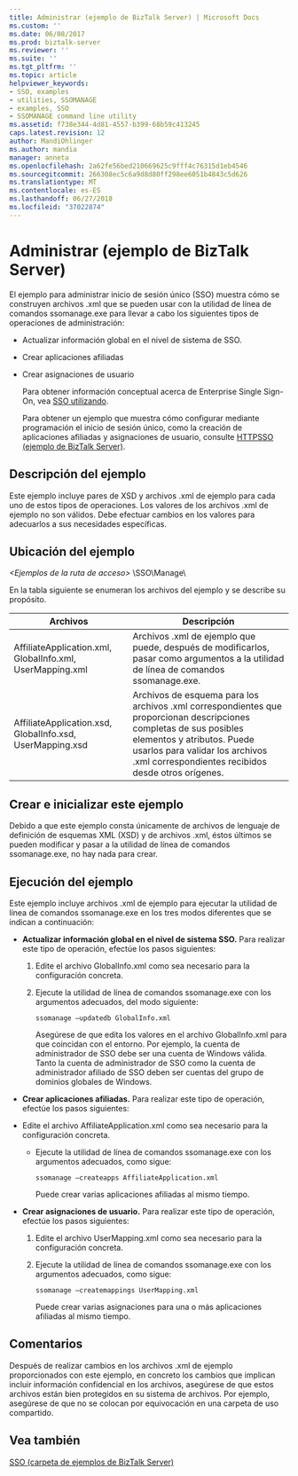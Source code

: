 ```yaml
---
title: Administrar (ejemplo de BizTalk Server) | Microsoft Docs
ms.custom: ''
ms.date: 06/08/2017
ms.prod: biztalk-server
ms.reviewer: ''
ms.suite: ''
ms.tgt_pltfrm: ''
ms.topic: article
helpviewer_keywords:
- SSO, examples
- utilities, SSOMANAGE
- examples, SSO
- SSOMANAGE command line utility
ms.assetid: f738e344-4d81-4557-b399-68b59c413245
caps.latest.revision: 12
author: MandiOhlinger
ms.author: mandia
manager: anneta
ms.openlocfilehash: 2a62fe56bed210669625c9fff4c76315d1eb4546
ms.sourcegitcommit: 266308ec5c6a9d8d80ff298ee6051b4843c5d626
ms.translationtype: MT
ms.contentlocale: es-ES
ms.lasthandoff: 06/27/2018
ms.locfileid: "37022874"
---
```

# <a name="manage-biztalk-server-sample"></a>Administrar (ejemplo de BizTalk Server)
El ejemplo para administrar inicio de sesión único (SSO) muestra cómo se construyen archivos .xml que se pueden usar con la utilidad de línea de comandos ssomanage.exe para llevar a cabo los siguientes tipos de operaciones de administración:  
  
- Actualizar información global en el nivel de sistema de SSO.  
  
- Crear aplicaciones afiliadas  
  
- Crear asignaciones de usuario  
  
  Para obtener información conceptual acerca de Enterprise Single Sign-On, vea [SSO utilizando](../core/using-sso.md).  
  
  Para obtener un ejemplo que muestra cómo configurar mediante programación el inicio de sesión único, como la creación de aplicaciones afiliadas y asignaciones de usuario, consulte [HTTPSSO (ejemplo de BizTalk Server)](../core/httpsso-biztalk-server-sample.md).  
  
## <a name="what-this-sample-does"></a>Descripción del ejemplo  
 Este ejemplo incluye pares de XSD y archivos .xml de ejemplo para cada uno de estos tipos de operaciones. Los valores de los archivos .xml de ejemplo no son válidos. Debe efectuar cambios en los valores para adecuarlos a sus necesidades específicas.  
  
## <a name="where-to-find-this-sample"></a>Ubicación del ejemplo  
 *\<Ejemplos de la ruta de acceso\>* \SSO\Manage\  
  
 En la tabla siguiente se enumeran los archivos del ejemplo y se describe su propósito.  
  
|Archivos|Descripción|  
|---------------|-----------------|  
|AffiliateApplication.xml, GlobalInfo.xml, UserMapping.xml|Archivos .xml de ejemplo que puede, después de modificarlos, pasar como argumentos a la utilidad de línea de comandos ssomanage.exe.|  
|AffiliateApplication.xsd, GlobalInfo.xsd, UserMapping.xsd|Archivos de esquema para los archivos .xml correspondientes que proporcionan descripciones completas de sus posibles elementos y atributos. Puede usarlos para validar los archivos .xml correspondientes recibidos desde otros orígenes.|  
  
## <a name="building-and-initializing-this-sample"></a>Crear e inicializar este ejemplo  
 Debido a que este ejemplo consta únicamente de archivos de lenguaje de definición de esquemas XML (XSD) y de archivos .xml, éstos últimos se pueden modificar y pasar a la utilidad de línea de comandos ssomanage.exe, no hay nada para crear.  
  
## <a name="running-this-sample"></a>Ejecución del ejemplo  
 Este ejemplo incluye archivos .xml de ejemplo para ejecutar la utilidad de línea de comandos ssomanage.exe en los tres modos diferentes que se indican a continuación:  
  
- **Actualizar información global en el nivel de sistema SSO.** Para realizar este tipo de operación, efectúe los pasos siguientes:  
  
  1. Edite el archivo GlobalInfo.xml como sea necesario para la configuración concreta.  
  
  2. Ejecute la utilidad de línea de comandos ssomanage.exe con los argumentos adecuados, del modo siguiente:  
  
     ```  
     ssomanage –updatedb GlobalInfo.xml  
     ```  
  
     Asegúrese de que edita los valores en el archivo GlobalInfo.xml para que coincidan con el entorno. Por ejemplo, la cuenta de administrador de SSO debe ser una cuenta de Windows válida. Tanto la cuenta de administrador de SSO como la cuenta de administrador afiliado de SSO deben ser cuentas del grupo de dominios globales de Windows.  
  
- **Crear aplicaciones afiliadas.** Para realizar este tipo de operación, efectúe los pasos siguientes:  
  
- Edite el archivo AffiliateApplication.xml como sea necesario para la configuración concreta.  
  
  - Ejecute la utilidad de línea de comandos ssomanage.exe con los argumentos adecuados, como sigue:  
  
    ```  
    ssomanage –createapps AffiliateApplication.xml  
    ```  
  
    Puede crear varias aplicaciones afiliadas al mismo tiempo.  
  
- **Crear asignaciones de usuario.** Para realizar este tipo de operación, efectúe los pasos siguientes:  
  
  1. Edite el archivo UserMapping.xml como sea necesario para la configuración concreta.  
  
  2. Ejecute la utilidad de línea de comandos ssomanage.exe con los argumentos adecuados, como sigue:  
  
     ```  
     ssomanage –createmappings UserMapping.xml  
     ```  
  
     Puede crear varias asignaciones para una o más aplicaciones afiliadas al mismo tiempo.  
  
## <a name="comments"></a>Comentarios  
 Después de realizar cambios en los archivos .xml de ejemplo proporcionados con este ejemplo, en concreto los cambios que implican incluir información confidencial en los archivos, asegúrese de que estos archivos están bien protegidos en su sistema de archivos. Por ejemplo, asegúrese de que no se colocan por equivocación en una carpeta de uso compartido.  
  
## <a name="see-also"></a>Vea también  
 [SSO (carpeta de ejemplos de BizTalk Server)](../core/sso-biztalk-server-samples-folder.md)